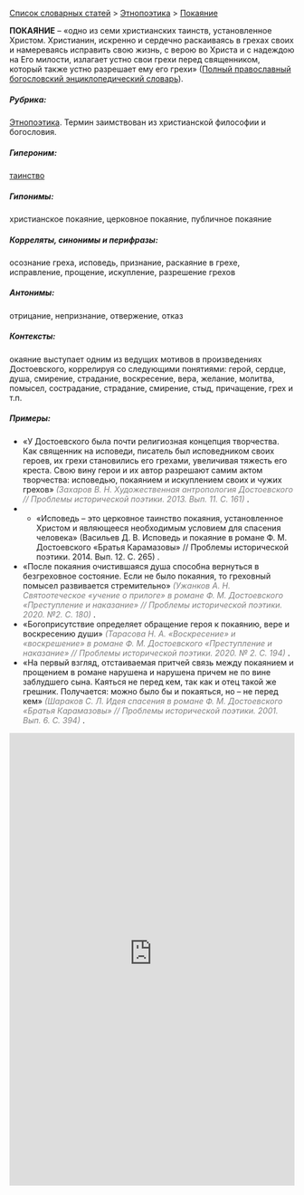 <style>
st { color: Gray;
  font-style: italic;}
</style>

[Список словарных статей](https://thesaurus-dostoevsky.github.io/Thesaurus/) > [Этнопоэтика](ethnopoe.md) > [Покаяние](покаяние.md) 

**ПОКАЯНИЕ** – «одно из семи христианских таинств, установленное Христом. Христианин, искренно и сердечно раскаиваясь в грехах своих и намереваясь исправить свою жизнь, с верою во Христа и с надеждою на Его милости, излагает устно свои грехи перед священником, который также устно разрешает ему его грехи» ([Полный православный богословский энциклопедический словарь](https://azbyka.ru/)).

##### Рубрика:
[Этнопоэтика](ethnopoe.md). Термин заимствован из христианской философии и богословия.
##### Гипероним:
[таинство](таинство.md)
##### Гипонимы:
христианское покаяние, церковное покаяние, публичное покаяние
##### Корреляты, синонимы и перифразы:
осознание греха, исповедь, признание, раскаяние в грехе, исправление, прощение, искупление, разрешение грехов
##### Антонимы:
отрицание, непризнание, отвержение, отказ
##### Контексты:
окаяние выступает одним из ведущих мотивов в произведениях Достоевского, коррелируя  со следующими понятиями: герой, сердце, душа, смирение, страдание, воскресение, вера, желание, молитва, помысел, сострадание, страдание, смирение, стыд, причащение, грех и т.п.
##### Примеры:
* «У Достоевского была почти религиозная концепция творчества. Как священник на  исповеди, писатель был исповедником своих героев, их грехи становились его грехами, увеличивая тяжесть его креста. Свою вину герои и их автор разрешают самим актом творчества: исповедью, покаянием и искуплением своих и чужих грехов»  <st>(Захаров В. Н. Художественная антропология Достоевского // Проблемы исторической поэтики. 2013. Вып. 11. С. 161) </st>.
* * «Исповедь  – это церковное таинство покаяния, установленное 
Христом и являющееся необходимым условием для спасения человека» (Васильев Д. В. Исповедь и покаяние в романе Ф. М.  Достоевского «Братья Карамазовы» // Проблемы исторической поэтики. 2014. Вып. 12. С. 265) </st>.
* «После покаяния очистившаяся душа способна вернуться в 
безгреховное состояние. Если не было покаяния, то греховный помысел развивается стремительно»  <st>(Ужанков А. Н. Святоотеческое «учение о прилоге» в романе Ф. М. Достоевского «Преступление и наказание» // Проблемы исторической поэтики. 2020. №2. С. 180) </st>.
*	«Богоприсутствие определяет обращение героя к покаянию, вере и воскресению души»  <st>(Тарасова Н. А. «Воскресение» и «воскрешение» в романе Ф. М. Достоевского «Преступление и наказание» // Проблемы исторической поэтики. 2020. № 2. С. 194) </st>.
*	«На первый взгляд, отстаиваемая притчей связь между покаянием и прощением в романе нарушена и нарушена причем не по вине заблудшего сына. Каяться не перед кем, так как и отец такой же грешник. Получается: можно было бы и покаяться, но – не перед кем»  <st>(Шараков С. Л. Идея спасения в романе Ф. М. Достоевского «Братья Карамазовы» // Проблемы исторической поэтики. 2001. Вып. 6. С. 394) </st>.
<iframe src="https://thesaurus-dostoevsky.github.io/nk/покаяние.html" style="border:0px;width:100%;height:800px" allowfullscreen="true" webkitallowfullscreen="true" mozallowfullscreen="true">

